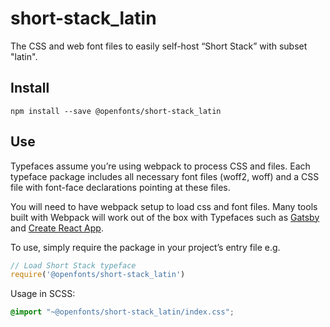 
# short-stack_latin

The CSS and web font files to easily self-host “Short Stack” with subset "latin".

## Install

`npm install --save @openfonts/short-stack_latin`

## Use

Typefaces assume you’re using webpack to process CSS and files. Each typeface
package includes all necessary font files (woff2, woff) and a CSS file with
font-face declarations pointing at these files.

You will need to have webpack setup to load css and font files. Many tools built
with Webpack will work out of the box with Typefaces such as [Gatsby](https://github.com/gatsbyjs/gatsby)
and [Create React App](https://github.com/facebookincubator/create-react-app).

To use, simply require the package in your project’s entry file e.g.

```javascript
// Load Short Stack typeface
require('@openfonts/short-stack_latin')
```

Usage in SCSS:
```scss
@import "~@openfonts/short-stack_latin/index.css";
```
